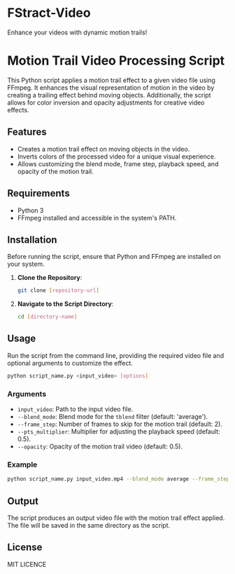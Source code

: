# FStract-Video
Enhance your videos with dynamic motion trails!

# Motion Trail Video Processing Script

This Python script applies a motion trail effect to a given video file using FFmpeg. It enhances the visual representation of motion in the video by creating a trailing effect behind moving objects. Additionally, the script allows for color inversion and opacity adjustments for creative video effects.

## Features

- Creates a motion trail effect on moving objects in the video.
- Inverts colors of the processed video for a unique visual experience.
- Allows customizing the blend mode, frame step, playback speed, and opacity of the motion trail.

## Requirements

- Python 3
- FFmpeg installed and accessible in the system's PATH.

## Installation

Before running the script, ensure that Python and FFmpeg are installed on your system.

1. **Clone the Repository**:
   ```sh
   git clone [repository-url]
   ```
2. **Navigate to the Script Directory**:
   ```sh
   cd [directory-name]
   ```

## Usage

Run the script from the command line, providing the required video file and optional arguments to customize the effect.

```sh
python script_name.py <input_video> [options]
```

### Arguments

- `input_video`: Path to the input video file.
- `--blend_mode`: Blend mode for the `tblend` filter (default: 'average').
- `--frame_step`: Number of frames to skip for the motion trail (default: 2).
- `--pts_multiplier`: Multiplier for adjusting the playback speed (default: 0.5).
- `--opacity`: Opacity of the motion trail video (default: 0.5).

### Example

```sh
python script_name.py input_video.mp4 --blend_mode average --frame_step 2 --pts_multiplier 0.5 --opacity 0.5
```

## Output

The script produces an output video file with the motion trail effect applied. The file will be saved in the same directory as the script.

## License

MIT LICENCE
